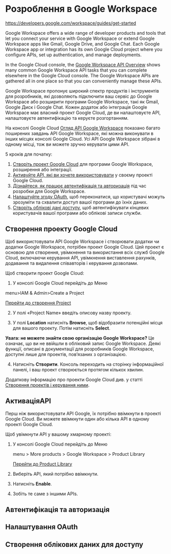 # Розроблення в Google Workspace

https://developers.google.com/workspace/guides/get-started

Google Workspace offers a wide range of developer products and tools that let you connect your service with Google Workspace or extend Google Workspace apps like Gmail, Google Drive, and Google Chat. Each Google Workspace app or integration has its own Google Cloud project where you configure APIs, set up authentication, and manage deployments.

In the Google Cloud console, the [Google Workspace API Overview](https://console.cloud.google.com/workspace-api/overview)  shows many common Google Workspace API tasks that you can complete elsewhere in the Google Cloud console. The Google Workspace APIs are gathered all in one place so that you can conveniently manage these APIs.

Google Workspace пропонує широкий спектр продуктів і інструментів для розробників, які дозволяють підключити ваш сервіс до Google Workspace або розширити програми Google Workspace, такі як Gmail, Google Диск і Google Chat. Кожен додаток або інтеграція Google Workspace має власний проект Google Cloud, де ви налаштовуєте API, налаштовуєте автентифікацію та керуєте розгортанням.

На консолі Google Cloud [Огляд API Google Workspace](https://console.cloud.google.com/workspace-api/overview) показано багато поширених завдань API Google Workspace, які можна виконувати в інших місцях консолі Google Cloud. Усі API Google Workspace зібрані в одному місці, тож ви можете зручно керувати цими API.

5 кроків для початку:

1. [Створіть проект Google Cloud](https://developers.google.com/workspace/guides/create-project) для програми Google Workspace, розширення або інтеграції.
2. [Активуйте API, які ви хочете використовувати](https://developers.google.com/workspace/guides/enable-apis) у своєму проекті Google Cloud.
3. [Дізнайтеся, як працює автентифікація та авторизація](https://developers.google.com/workspace/guides/auth-overview) під час розробки для Google Workspace.
4. [Налаштуйте згоду OAuth](https://developers.google.com/workspace/guides/configure-oauth-consent), щоб переконатися, що користувачі можуть зрозуміти та схвалити доступ вашої програми до їхніх даних.
5. [Створіть облікові дані доступу](https://developers.google.com/workspace/guides/create-credentials), щоб автентифікувати кінцевих користувачів вашої програми або облікові записи служби.

## Створення проекту Google Cloud

Щоб використовувати API Google Workspace і створювати додатки чи додатки Google Workspace, потрібен проект Google Cloud. Цей проект є основою для створення, увімкнення та використання всіх служб Google Cloud, включаючи керування API, увімкнення виставлення рахунків, додавання та видалення співавторів і керування дозволами.

Щоб створити проект Google Cloud:

1) У консолі Google Cloud перейдіть до Меню 

menu\>IAM & Admin\>Create a Project

[Перейти до створення Project](https://console.cloud.google.com/projectcreate)

2) У полі «Project Name» введіть описову назву проекту.  

3) У полі **Location** натисніть **Browse**, щоб відобразити потенційні місця для вашого проекту. Потім натисніть **Select**.

 **Увага: не можете знайти свою організацію Google Workspace?** Це означає, що ви не ввійшли в обліковий запис Google Workspace. Деякі функції, описані в документації для розробників Google Workspace, доступні лише для проектів, пов’язаних з організацією.

4) Натисніть **Створити**. Консоль переходить на сторінку інформаційної панелі, і ваш проект створюється протягом кількох хвилин.

Додаткову інформацію про проекти Google Cloud див. у статті [Створення проектів і керування ними](https://cloud.google.com/resource-manager/docs/creating-managing-projects).

## АктиваціяAPI

Перш ніж використовувати API Google, їх потрібно ввімкнути в проекті Google Cloud. Ви можете ввімкнути один або кілька API в одному проекті Google Cloud.

Щоб увімкнути API у вашому хмарному проекті:

1. У консолі Google Cloud перейдіть до Меню

   menu \> More products \> Google Workspace \> Product Library

   [Перейти до Product Library](https://console.cloud.google.com/workspace-api/api-list)

2. Виберіть API, який потрібно ввімкнути.

3. Натисніть **Enable**.

4. Зобіть те саме з іншими APIs.

## Автентифікація та авторизація

## Налаштування OAuth

## Створення облікових даних для доступу